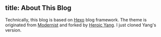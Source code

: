 title: About This Blog
---
Technically, this blog is based on [Hexo](http://hexo.io/) blog framework. The theme is originated from [Modernist](http://orderedlist.github.io/modernist/) and forked by [Heroic Yang](http://heroicyang.com/2013/05/22/hexo-theme-modernist/). I just cloned Yang's version.